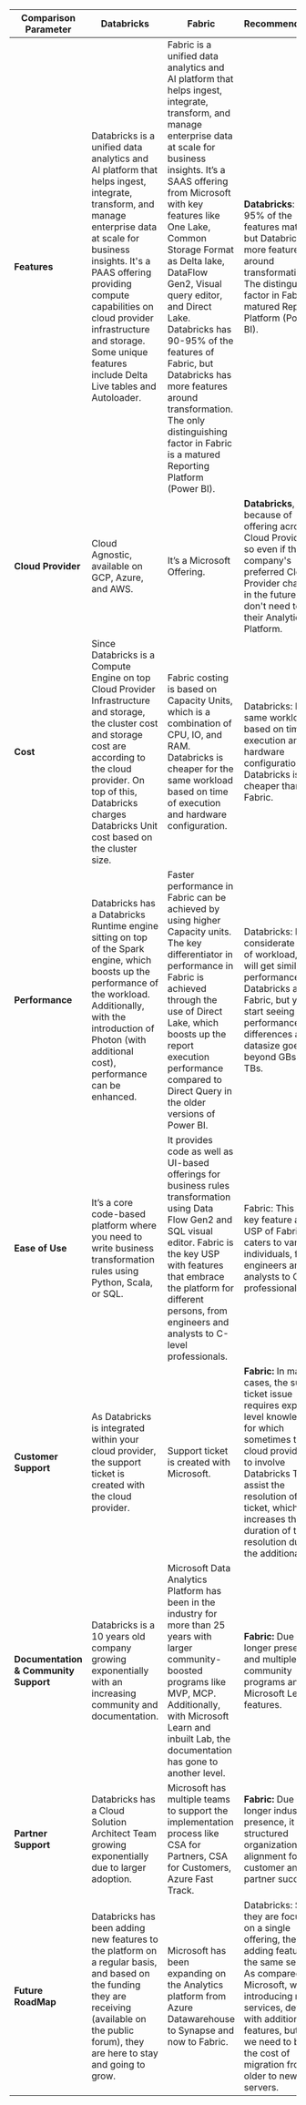 | **Comparison Parameter** | **Databricks**                                                                                                                                         | **Fabric**                                                                                                                                                                                                                              | **Recommendations**                                                                                                                                                          | **Comments**                                        |
|---------------------------|---------------------------------------------------------------------------------------------------------------------------------------------------------|----------------------------------------------------------------------------------------------------------------------------------------------------------------------------------------------------------------------------------------|-----------------------------------------------------------------------------------------------------------------------------------------------------------------------------|----------------------------------------------------|
| **Features**              | Databricks is a unified data analytics and AI platform that helps ingest, integrate, transform, and manage enterprise data at scale for business insights. It's a PAAS offering providing compute capabilities on cloud provider infrastructure and storage. Some unique features include Delta Live tables and Autoloader. | Fabric is a unified data analytics and AI platform that helps ingest, integrate, transform, and manage enterprise data at scale for business insights. It’s a SAAS offering from Microsoft with key features like One Lake, Common Storage Format as Delta lake, DataFlow Gen2, Visual query editor, and Direct Lake. Databricks has 90-95% of the features of Fabric, but Databricks has more features around transformation. The only distinguishing factor in Fabric is a matured Reporting Platform (Power BI). | **Databricks**: 90-95% of the features match, but Databricks has more features around transformation. The distinguishing factor in Fabric is a matured Reporting Platform (Power BI). | Bifurcate on Data Engineering, Science, and reporting |
| **Cloud Provider**        | Cloud Agnostic, available on GCP, Azure, and AWS.                                                                                                      | It’s a Microsoft Offering.                                                                                                                                                                                                             | **Databricks**, because of offering across Cloud Providers, so even if the company's preferred Cloud Provider changes in the future, they don't need to redo their Analytics Platform. |                                                    |
| **Cost**                  | Since Databricks is a Compute Engine on top Cloud Provider Infrastructure and storage, the cluster cost and storage cost are according to the cloud provider. On top of this, Databricks charges Databricks Unit cost based on the cluster size. | Fabric costing is based on Capacity Units, which is a combination of CPU, IO, and RAM. Databricks is cheaper for the same workload based on time of execution and hardware configuration.                                               | Databricks: For the same workload based on time of execution and hardware configuration, Databricks is cheaper than Fabric.                                                 |                                                    |
| **Performance**           | Databricks has a Databricks Runtime engine sitting on top of the Spark engine, which boosts up the performance of the workload. Additionally, with the introduction of Photon (with additional cost), performance can be enhanced. | Faster performance in Fabric can be achieved by using higher Capacity units. The key differentiator in performance in Fabric is achieved through the use of Direct Lake, which boosts up the report execution performance compared to Direct Query in the older versions of Power BI. | Databricks: For a considerate level of workload, you will get similar performance in Databricks and Fabric, but you will start seeing performance differences as your datasize goes beyond GBs to TBs.                     |                                                    |
| **Ease of Use**           | It’s a core code-based platform where you need to write business transformation rules using Python, Scala, or SQL.                                    | It provides code as well as UI-based offerings for business rules transformation using Data Flow Gen2 and SQL visual editor. Fabric is the key USP with features that embrace the platform for different persons, from engineers and analysts to C-level professionals. | Fabric: This is a key feature and USP of Fabric that caters to various individuals, from engineers and analysts to C-level professionals.                                    |                                                    |
| **Customer Support**      | As Databricks is integrated within your cloud provider, the support ticket is created with the cloud provider.                                        | Support ticket is created with Microsoft.                                                                                                                                                                                              | **Fabric:** In many cases, the support ticket issue requires expert-level knowledge for which sometimes the cloud provider has to involve Databricks Team to assist the resolution of the ticket, which increases the duration of ticket resolution due to the additional hop. |                                                    |
| **Documentation & Community Support** | Databricks is a 10 years old company growing exponentially with an increasing community and documentation.                                    | Microsoft Data Analytics Platform has been in the industry for more than 25 years with larger community-boosted programs like MVP, MCP. Additionally, with Microsoft Learn and inbuilt Lab, the documentation has gone to another level. | **Fabric:** Due to a longer presence and multiple community programs and Microsoft Learn features.                                                                                |                                                    |
| **Partner Support**       | Databricks has a Cloud Solution Architect Team growing exponentially due to larger adoption.                                                           | Microsoft has multiple teams to support the implementation process like CSA for Partners, CSA for Customers, Azure Fast Track.                                                                                                       | **Fabric:** Due to a longer industry presence, it has a structured organization alignment for customer and partner success.                                                      | Funding                                             |
| **Future RoadMap**        | Databricks has been adding new features to the platform on a regular basis, and based on the funding they are receiving (available on the public forum), they are here to stay and going to grow. | Microsoft has been expanding on the Analytics platform from Azure Datawarehouse to Synapse and now to Fabric.                                                                                                                          | Databricks: Since they are focused on a single offering, they are adding features to the same service. As compared to Microsoft, who are introducing new services, definitely with additional features, but then we need to bear the cost of migration from older to newer servers. | Databricks is depth-centric but Fabric is more breadth-centric |
